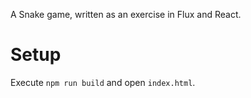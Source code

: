 A Snake game, written as an exercise in Flux and React.

# Setup

Execute `npm run build` and open `index.html`.
